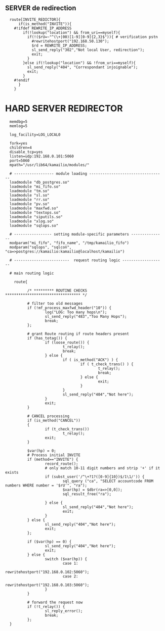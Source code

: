 

## SERVER de redirection


      route[INVITE_REDICTOR]{
          if(is_method("INVITE")){
        #!ifdef REWRITE_IP_ADDRESS
            if(!lookup("location") && from_uri==myself){
              if(!($rU=~"^(\+|00)[1-9][0-9]{2,3}$")){ # verification pstn
                #rewritehostport("192.168.50.130");
                $rd = REWRITE_IP_ADDRESS;
                sl_send_reply("302","Not local User, redirection");
                exit;
              }
            }else if(!lookup("location") && !from_uri==myself){
              sl_send_reply("404", "Correspondant injoignable");
              exit;
            }
        #!endif
          }
        }


# HARD SERVER REDIRECTOR


      memdbg=5
      memlog=5

      log_facility=LOG_LOCAL0

      fork=yes
      children=4
      disable_tcp=yes
      listen=udp:192.168.0.101:5060
      port=5060
      mpath="/usr/lib64/kamailio/modules/"

      # ------------------ module loading ----------------------------------
      loadmodule "db_postgres.so"
      loadmodule "mi_fifo.so"
      loadmodule "tm.so"
      loadmodule "sl.so"
      loadmodule "rr.so"
      loadmodule "pv.so"
      loadmodule "maxfwd.so"
      loadmodule "textops.so"
      loadmodule "siputils.so"
      loadmodule "xlog.so"
      loadmodule "sqlops.so"

      # ----------------- setting module-specific parameters ---------------
      modparam("mi_fifo", "fifo_name", "/tmp/kamailio_fifo")
      modparam("sqlops", "sqlcon", "ca=>postgres://kamailio:kamailio@localhost/kamailio")

      # -------------------------  request routing logic -------------------

      # main routing logic

        route{

              /* ********* ROUTINE CHECKS  ********************************** */

              # filter too old messages
              if (!mf_process_maxfwd_header("10")) {
                      log("LOG: Too many hops\n");
                      sl_send_reply("483","Too Many Hops");
                      break;
              };

              # grant Route routing if route headers present 
              if (has_totag()) {
                      if (loose_route()) {
                              t_relay();
                              break;
                      } else {
                              if ( is_method("ACK") ) {
                                      if ( t_check_trans() ) {
                                              t_relay();
                                              break;
                                      } else {
                                              exit;
                                      }
                              }
                              sl_send_reply("404","Not here");
                      }
                      exit;
              }

              # CANCEL processing
              if (is_method("CANCEL"))
              {
                      if (t_check_trans())
                              t_relay();
                      exit;
              }

              $var(hp) = 0;
              # Process initial INVITE
              if (method=="INVITE") {
                      record_route();
                      # only match 10-11 digit numbers and strip '+' if it exists
                      if (subst_user('/^\+?1?([0-9]{10})$/1\1/')) {
                              sql_query ("ca", "SELECT accountcode FROM numbers WHERE number = '$rU'", "ra");
                              $var(hp) = $dbr(ra=>[0,0]);
                              sql_result_free("ra");

                      } else {
                              sl_send_reply("404","Not here");
                              exit;
                      }
              } else {
                      sl_send_reply("404","Not here");
                      exit;
              };

              if ($var(hp) == 0) {
                      sl_send_reply("404","Not here");
                      exit;
              } else {
                      switch ($var(hp)) {
                              case 1:
                                      rewritehostport("192.168.0.102:5060");
                              case 2:
                                      rewritehostport("192.168.0.103:5060");
                      }
              }

              # forward the request now
              if (!t_relay()) {
                      sl_reply_error(); 
                      break; 
              };
      }
